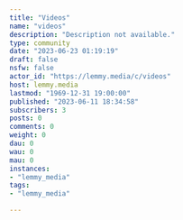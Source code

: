 ```yaml
---
title: "Videos" 
name: "videos"
description: "Description not available."
type: community
date: "2023-06-23 01:19:19"
draft: false
nsfw: false
actor_id: "https://lemmy.media/c/videos"
host: lemmy.media
lastmod: "1969-12-31 19:00:00"
published: "2023-06-11 18:34:58"
subscribers: 3
posts: 0
comments: 0
weight: 0
dau: 0
wau: 0
mau: 0
instances:
- "lemmy_media"
tags: 
- "lemmy_media"

---
```


